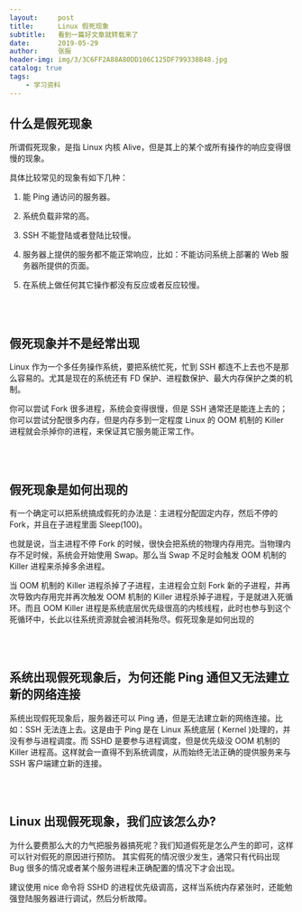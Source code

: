 ```yaml
---
layout:     post
title:      Linux 假死现象
subtitle:   看到一篇好文章就转载来了
date:       2019-05-29
author:     张振
header-img: img/3/3C6FF2A88A80DD106C125DF799338B48.jpg
catalog: true
tags:
    - 学习资料
---
```


## 什么是假死现象

所谓假死现象，是指 Linux 内核 Alive，但是其上的某个或所有操作的响应变得很慢的现象。


具体比较常见的现象有如下几种：

1. 能 Ping 通访问的服务器。

1. 系统负载非常的高。

1. SSH 不能登陆或者登陆比较慢。

1. 服务器上提供的服务都不能正常响应，比如：不能访问系统上部署的 Web 服务器所提供的页面。

1. 在系统上做任何其它操作都没有反应或者反应较慢。

<br />

<br />


## 假死现象并不是经常出现

Linux 作为一个多任务操作系统，要把系统忙死，忙到 SSH 都连不上去也不是那么容易的。尤其是现在的系统还有 FD 保护、进程数保护、最大内存保护之类的机制。

你可以尝试 Fork 很多进程，系统会变得很慢，但是 SSH 通常还是能连上去的；你可以尝试分配很多内存，但是内存多到一定程度 Linux 的 OOM 机制的 Killer 进程就会杀掉你的进程，来保证其它服务能正常工作。

<br />

<br />

## 假死现象是如何出现的

有一个确定可以把系统搞成假死的办法是：主进程分配固定内存，然后不停的 Fork，并且在子进程里面 Sleep(100)。

也就是说，当主进程不停 Fork 的时候，很快会把系统的物理内存用完。当物理内存不足时候，系统会开始使用 Swap。那么当 Swap 不足时会触发 OOM 机制的 Killer 进程来杀掉多余进程。

当 OOM 机制的 Killer 进程杀掉了子进程，主进程会立刻 Fork 新的子进程，并再次导致内存用完并再次触发 OOM 机制的 Killer 进程杀掉子进程，于是就进入死循环。而且 OOM Killer 进程是系统底层优先级很高的内核线程，此时也参与到这个死循环中，长此以往系统资源就会被消耗殆尽。假死现象是如何出现的

<br />

<br />

## 系统出现假死现象后，为何还能 Ping 通但又无法建立新的网络连接

系统出现假死现象后，服务器还可以 Ping 通，但是无法建立新的网络连接。比如：SSH 无法连上去。这是由于 Ping 是在 Linux 系统底层 ( Kernel )处理的，并没有参与进程调度。而 SSHD 是要参与进程调度，但是优先级没 OOM 机制的 Killer 进程高。这样就会一直得不到系统调度，从而始终无法正确的提供服务来与 SSH 客户端建立新的连接。

<br />

<br />

## Linux 出现假死现象，我们应该怎么办?

为什么要费那么大的力气把服务器搞死呢？我们知道假死是怎么产生的即可，这样可以针对假死的原因进行预防。 其实假死的情况很少发生，通常只有代码出现 Bug 很多的情况或者某个服务进程未正确配置的情况下才会出现。

建议使用 nice 命令将 SSHD 的进程优先级调高，这样当系统内存紧张时，还能勉强登陆服务器进行调试，然后分析故障。
